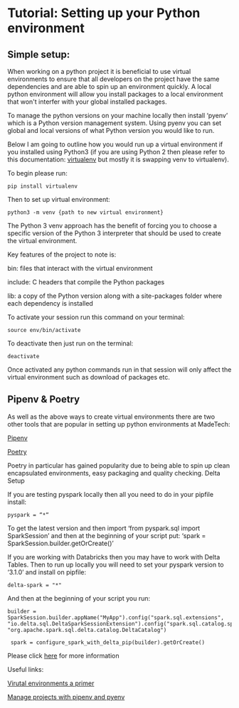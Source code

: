 # Tutorial: Setting up your Python environment

## Simple setup:

When working on a python project it is beneficial to use virtual environments to ensure that all developers on the project have the same dependencies and are able to spin up an environment quickly. A local python environment will allow you install packages to a local environment that won't interfer with your global installed packages.

To manage the python versions on your machine locally then install ‘pyenv’ which is a Python version management system. Using pyenv you can set global and local versions of what Python version you would like to run.

Below I am going to outline how you would run up a virtual environment if you installed using Python3 (if you are using Python 2 then please refer to this documentation: [virtualenv](https://packaging.python.org/en/latest/key_projects/#virtualenv) but mostly it is swapping venv to virtualenv).   

To begin please run:

```shell
pip install virtualenv
```

Then to set up virtual environment:

```shell
python3 -m venv {path to new virtual environment}
```

The Python 3 venv approach has the benefit of forcing you to choose a specific version of the Python 3 interpreter that should be used to create the virtual environment. 

Key features of the project to note is:

bin: files that interact with the virtual environment

include: C headers that compile the Python packages

lib: a copy of the Python version along with a site-packages folder where each dependency is installed

To activate your session run this command on your terminal:

```shell
source env/bin/activate
```
 
To deactivate then just run on the terminal:

```shell
deactivate
``` 

Once activated any python commands run in that session will only affect the virtual environment such as download of packages etc. 

## Pipenv & Poetry

As well as the above ways to create virtual environments there are two other tools that are popular in setting up python environments at MadeTech: 

[Pipenv](https://pypi.org/project/pipenv/)

[Poetry](https://python-poetry.org/)

Poetry in particular has gained popularity due to being able to spin up clean encapsulated environments, easy packaging and quality checking.
Delta Setup

If you are testing pyspark locally then all you need to do in your pipfile install:

```
pyspark = “*“
```

To get the latest version and then import ‘from pyspark.sql import SparkSession’  and then at the beginning of your script put: ‘spark = SparkSession.builder.getOrCreate()’ 

If you are working with Databricks then you may have to work with Delta Tables. Then to run up locally you will need to set your pyspark version to ‘3.1.0’ and install on pipfile: 

```
delta-spark = "*"  
```

And then at the beginning of your script you run: 

```
builder = SparkSession.builder.appName("MyApp").config("spark.sql.extensions", "io.delta.sql.DeltaSparkSessionExtension").config("spark.sql.catalog.spark_catalog", "org.apache.spark.sql.delta.catalog.DeltaCatalog")
 
 spark = configure_spark_with_delta_pip(builder).getOrCreate()
```

Please click [here](https://docs.delta.io/latest/quick-start.html#set-up-project) for more information


Useful links:

[Virutal environments a primer](https://realpython.com/python-virtual-environments-a-primer/)

[Manage projects with pipenv and pyenv](https://www.rootstrap.com/blog/how-to-manage-your-python-projects-with-pipenv-pyenv/)
